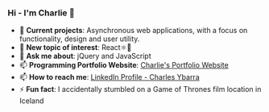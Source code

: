 ### Hi - I'm Charlie 👋
- 📁 **Current projects**: Asynchronous web applications, with a focus on functionality, design and user utility.
- 🌱 **New topic of interest**: React⚛️🔬
- 💬 **Ask me about**: jQuery and JavaScript 
- 📫 **Programming Portfolio Website**: [Charlie's Portfolio Website](https://charliearray.github.io/personal-website/)
- 📫 **How to reach me**: [LinkedIn Profile - Charles Ybarra](https://www.linkedin.com/in/engineercharlie/)
- ⚡ **Fun fact**: I accidentally stumbled on a Game of Thrones film location in Iceland

